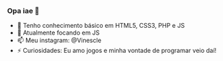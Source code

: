 ### Opa iae 👋

- 🌱 Tenho conhecimento básico em HTML5, CSS3, PHP e JS
- 🤔 Atualmente focando em JS
- 📫 Meu instagram: @Vinescle
- ⚡ Curiosidades: Eu amo jogos e minha vontade de programar veio daí!
